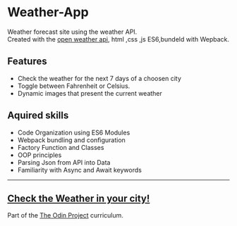 # Weather-App
Weather forecast site using the weather API.<br>
Created with the [open weather api](https://openweathermap.org/api), html ,css ,js ES6,bundeld with Wepback.

## Features
* Check the weather for the next 7 days of a choosen city
* Toggle between Fahrenheit or Celsius.
* Dynamic images that present the current weather

## Aquired skills
* Code Organization using ES6 Modules
* Webpack bundling and configuration
* Factory Function and Classes
* OOP principles
* Parsing Json from API into Data
* Familiarity with Async and Await keywords
---
## [Check the Weather in your city!](https://newohtwo.github.io/Weather-App/)

Part of the [The Odin Project](https://www.theodinproject.com/) curriculum.



